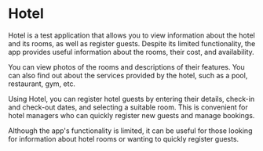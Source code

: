 # Hotel
Hotel is a test application that allows you to view information about the hotel and its rooms, as well as register guests. Despite its limited functionality, the app provides useful information about the rooms, their cost, and availability.

You can view photos of the rooms and descriptions of their features. You can also find out about the services provided by the hotel, such as a pool, restaurant, gym, etc.

Using Hotel, you can register hotel guests by entering their details, check-in and check-out dates, and selecting a suitable room. This is convenient for hotel managers who can quickly register new guests and manage bookings.

Although the app's functionality is limited, it can be useful for those looking for information about hotel rooms or wanting to quickly register guests.

